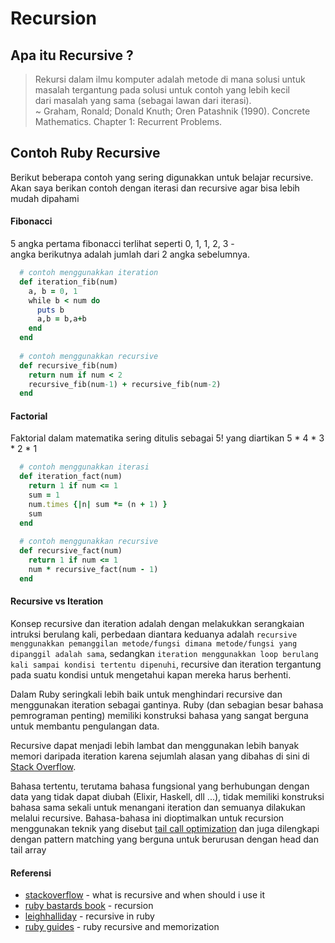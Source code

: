 # Recursion

## Apa itu Recursive ?
> Rekursi dalam ilmu komputer adalah metode di mana solusi untuk masalah tergantung pada solusi untuk contoh yang lebih kecil  
> dari masalah yang sama (sebagai lawan dari iterasi).  
> ~ Graham, Ronald; Donald Knuth; Oren Patashnik (1990). Concrete Mathematics. Chapter 1: Recurrent Problems.

## Contoh Ruby Recursive
Berikut beberapa contoh yang sering digunakkan untuk belajar recursive.  
Akan saya berikan contoh dengan iterasi dan recursive agar bisa lebih mudah dipahami

#### Fibonacci

5 angka pertama fibonacci terlihat seperti 0, 1, 1, 2, 3 -  
angka berikutnya adalah jumlah dari 2 angka sebelumnya.
```ruby
  # contoh menggunakkan iteration
  def iteration_fib(num)
    a, b = 0, 1
    while b < num do
      puts b
      a,b = b,a+b
    end
  end
  
  # contoh menggunakkan recursive
  def recursive_fib(num)
    return num if num < 2
    recursive_fib(num-1) + recursive_fib(num-2)
  end
```

#### Factorial

Faktorial dalam matematika sering ditulis sebagai 5! yang diartikan 5 * 4 * 3 * 2 * 1
```ruby
  # contoh menggunakkan iterasi
  def iteration_fact(num)
    return 1 if num <= 1
    sum = 1
    num.times {|n| sum *= (n + 1) }
    sum
  end
  
  # contoh menggunakkan recursive
  def recursive_fact(num)
    return 1 if num <= 1
    num * recursive_fact(num - 1)
  end
```

#### Recursive vs Iteration
Konsep recursive dan iteration adalah dengan melakukkan serangkaian intruksi berulang kali, perbedaan diantara
keduanya adalah `recursive menggunakkan pemanggilan metode/fungsi dimana metode/fungsi yang dipanggil adalah sama`,
sedangkan `iteration menggunakkan loop berulang kali sampai kondisi tertentu dipenuhi`,
recursive dan iteration tergantung pada suatu kondisi untuk mengetahui kapan mereka harus berhenti.

Dalam Ruby seringkali lebih baik untuk menghindari recursive dan menggunakan iteration sebagai gantinya. Ruby (dan sebagian besar bahasa pemrograman penting) memiliki konstruksi bahasa yang sangat berguna untuk membantu pengulangan data.

Recursive dapat menjadi lebih lambat dan menggunakan lebih banyak memori daripada iteration karena sejumlah alasan yang dibahas di sini di [Stack Overflow](https://stackoverflow.com/questions/3021/what-is-recursion-and-when-should-i-use-it/3093#3093).

Bahasa tertentu, terutama bahasa fungsional yang berhubungan dengan data yang tidak dapat diubah (Elixir, Haskell, dll ...), tidak memiliki konstruksi bahasa sama sekali untuk menangani iteration dan semuanya dilakukan melalui recursive. Bahasa-bahasa ini dioptimalkan untuk recursion menggunakan teknik yang disebut [tail call optimization](https://en.wikipedia.org/wiki/Tail_call) dan juga dilengkapi dengan pattern matching yang berguna untuk berurusan dengan head dan tail array

#### Referensi
* [stackoverflow](https://stackoverflow.com/questions/3021/what-is-recursion-and-when-should-i-use-it/3093#3093) - what is recursive and when should i use it
* [ruby bastards book](http://ruby.bastardsbook.com/chapters/recursion/) - recursion
* [leighhalliday](https://www.leighhalliday.com/recursion-in-ruby) - recursive in ruby
* [ruby guides](https://www.rubyguides.com/2015/08/ruby-recursion-and-memoization/) - ruby recursive and memorization
